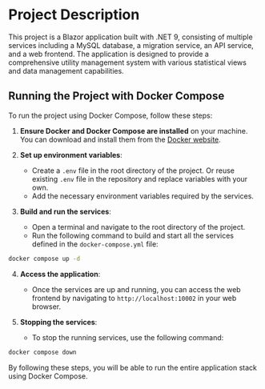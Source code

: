 # Project Description

This project is a Blazor application built with .NET 9, consisting of multiple services including a MySQL database, a migration service, an API service, and a web frontend. The application is designed to provide a comprehensive utility management system with various statistical views and data management capabilities.

## Running the Project with Docker Compose

To run the project using Docker Compose, follow these steps:

1. **Ensure Docker and Docker Compose are installed** on your machine. You can download and install them from the [Docker website](https://www.docker.com/get-started).

2. **Set up environment variables**:
   - Create a `.env` file in the root directory of the project. Or reuse existing `.env` file in the repository and replace variables with your own.
   - Add the necessary environment variables required by the services. 

3. **Build and run the services**:
   - Open a terminal and navigate to the root directory of the project.
   - Run the following command to build and start all the services defined in the `docker-compose.yml` file:

```bash
docker compose up -d
```

4. **Access the application**:
   - Once the services are up and running, you can access the web frontend by navigating to `http://localhost:10002` in your web browser.

5. **Stopping the services**:
   - To stop the running services, use the following command:

```bash
docker compose down
```

By following these steps, you will be able to run the entire application stack using Docker Compose.